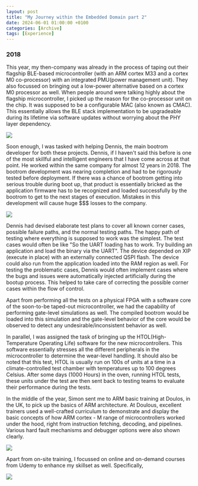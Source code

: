 ```yaml
---
layout: post
title: "My Journey within the Embedded Domain part 2"
date: 2024-06-01 01:00:00 +0100
categories: [Archive]
tags: [Experience]
---
```


### 2018

This year, my then-company was already in the process of taping out their flagship BLE-based microcontroller (with an ARM cortex M33 and a cortex M0 co-processor) with an integrated PMU(power management unit). They also focussed on bringing out a low-power alternative based on a cortex M0 processor as well. When people around were talking highly about the flagship microcontroller, I picked up the reason for the co-processor unit on the chip. It was supposed to be a configurable MAC (also known as CMAC). This essentially allows the BLE stack implementation to be upgradeable during its lifetime via software updates without worrying about the PHY layer dependency.

![]({{site.data.navigation.Images[7][0]}}) 

Soon enough, I was tasked with helping Dennis, the main bootrom developer for both these projects. Dennis, if I haven't said this before is one of the most skillful and intelligent engineers that I have come across at that point. He worked within the same company for almost 12 years in 2018. The bootrom development was nearing completion and had to be rigorously tested before deployment. If there was a chance of bootrom getting into serious trouble during boot up, that product is essentially bricked as the application firmware has to be recognized and loaded successfully by the bootrom to get to the next stages of execution. Mistakes in this development will cause huge $$$ losses to the company.

![]({{site.data.navigation.Images[7][1]}}) 

Dennis had devised elaborate test plans to cover all known corner cases, possible failure paths, and the normal testing paths. The happy path of testing where everything is supposed to work was the simplest. The test cases would often be like "So the UART loading has to work. Try building an application and load the binary via the UART". The device depended on XIP (execute in place) with an externally connected QSPI flash. The device could also run from the application loaded into the RAM region as well. For testing the problematic cases, Dennis would often implement cases where the bugs and issues were automatically injected artificially during the bootup process. This helped to take care of correcting the possible corner cases within the flow of control.

Apart from performing all the tests on a physical FPGA with a software core of the soon-to-be taped-out microcontroller, we had the capability of performing gate-level simulations as well. The compiled bootrom would be loaded into this simulation and the gate-level behavior of the core would be observed to detect any undesirable/inconsistent behavior as well.

In parallel, I was assigned the task of bringing up the HTOL(High-Temperature Operating Life) software for the new microcontrollers. This software essentially stresses all the different peripherals in the microcontroller to determine the wear-level handling. It should also be noted that this test, HTOL is usually run on 100s of units at a time in a climate-controlled test chamber with temperatures up to 100 degrees Celsius. After some days (1000 Hours) in the oven, running HTOL tests, these units under the test are then sent back to testing teams to evaluate their performance during the tests. 

In the middle of the year, Simon sent me to ARM basic training at Doulos, in the UK, to pick up the basics of ARM architecture. At Doulous, excellent trainers used a well-crafted curriculum to demonstrate and display the basic concepts of how ARM cortex - M range of microcontrollers worked under the hood, right from instruction fetching, decoding, and pipelines. Various hard fault mechanisms and debugger options were also shown clearly.

![]({{site.data.navigation.Images[7][2]}}) 

Apart from on-site training, I focussed on online and on-demand courses from Udemy to enhance my skillset as well. Specifically, 

![]({{site.data.navigation.Images[7][3]}}) 

